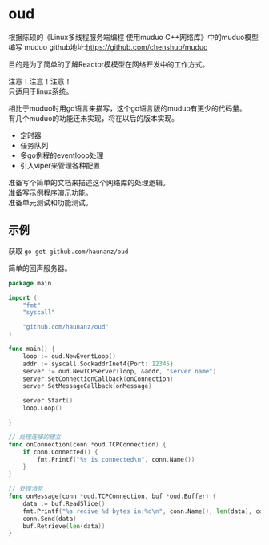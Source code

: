 # oud
根据陈硕的《Linux多线程服务端编程 使用muduo C++网络库》中的muduo模型编写
muduo github地址:https://github.com/chenshuo/muduo

目的是为了简单的了解Reactor模模型在网络开发中的工作方式。

注意！注意！注意！  
只适用于linux系统。

相比于muduo时用go语言来描写，这个go语言版的muduo有更少的代码量。  
有几个muduo的功能还未实现，将在以后的版本实现。  
- 定时器
- 任务队列
- 多go例程的eventloop处理
- 引入viper来管理各种配置

准备写个简单的文档来描述这个网络库的处理逻辑。  
准备写示例程序演示功能。  
准备单元测试和功能测试。 

## 示例
获取
`go get github.com/haunanz/oud`

简单的回声服务器。
```go 
package main

import (
	"fmt"
	"syscall"

	"github.com/haunanz/oud"
)

func main() {
	loop := oud.NewEventLoop()
	addr := syscall.SockaddrInet4{Port: 12345}
	server := oud.NewTCPServer(loop, &addr, "server name")
	server.SetConnectionCallback(onConnection)
	server.SetMessageCallback(onMessage)

	server.Start()
	loop.Loop()

}

// 处理连接的建立
func onConnection(conn *oud.TCPConnection) {
	if conn.Connected() {
		fmt.Printf("%s is connected\n", conn.Name())
	} 
}

// 处理消息
func onMessage(conn *oud.TCPConnection, buf *oud.Buffer) {
	data := buf.ReadSlice()
	fmt.Printf("%s recive %d bytes in:%d\n", conn.Name(), len(data), conn.FD())
	conn.Send(data)
	buf.Retrieve(len(data))
}
```